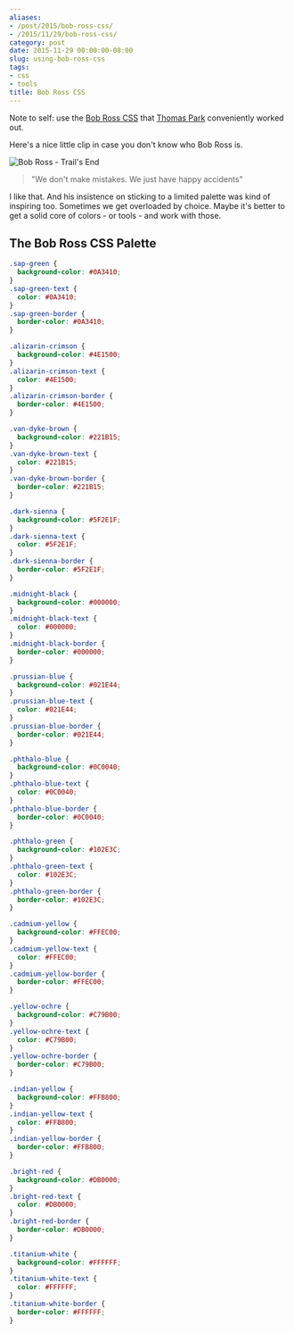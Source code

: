 ```yaml
---
aliases:
- /post/2015/bob-ross-css/
- /2015/11/29/bob-ross-css/
category: post
date: 2015-11-29 00:00:00-08:00
slug: using-bob-ross-css
tags:
- css
- tools
title: Bob Ross CSS
---
```


Note to self: use the [Bob Ross CSS](https://gist.github.com/thomaspark/41f381048adcceb6d261) that [Thomas Park](http://thomaspark.co/2015/11/bob-ross-color-palette-in-css/) conveniently worked out.

<!--more-->

Here's a nice little clip in case you don't know who Bob Ross is.

![Bob Ross - Trail's End](https://www.youtube.com/watch?v=IWmgEOxVynU)

 > 
 > "We don't make mistakes. We just have happy accidents"

I like that. And his insistence on sticking to a limited palette was kind of inspiring too. Sometimes we get overloaded by choice. Maybe it's better to get a solid core of colors - or tools - and work with those.

## The Bob Ross CSS Palette

````css
.sap-green {
  background-color: #0A3410;
}
.sap-green-text {
  color: #0A3410;
}
.sap-green-border {
  border-color: #0A3410;
}

.alizarin-crimson {
  background-color: #4E1500;
}
.alizarin-crimson-text {
  color: #4E1500;
}
.alizarin-crimson-border {
  border-color: #4E1500;
}

.van-dyke-brown {
  background-color: #221B15;
}
.van-dyke-brown-text {
  color: #221B15;
}
.van-dyke-brown-border {
  border-color: #221B15;
}

.dark-sienna {
  background-color: #5F2E1F;
}
.dark-sienna-text {
  color: #5F2E1F;
}
.dark-sienna-border {
  border-color: #5F2E1F;
}

.midnight-black {
  background-color: #000000;
}
.midnight-black-text {
  color: #000000;
}
.midnight-black-border {
  border-color: #000000;
}

.prussian-blue {
  background-color: #021E44;
}
.prussian-blue-text {
  color: #021E44;
}
.prussian-blue-border {
  border-color: #021E44;
}

.phthalo-blue {
  background-color: #0C0040;
}
.phthalo-blue-text {
  color: #0C0040;
}
.phthalo-blue-border {
  border-color: #0C0040;
}

.phthalo-green {
  background-color: #102E3C;
}
.phthalo-green-text {
  color: #102E3C;
}
.phthalo-green-border {
  border-color: #102E3C;
}

.cadmium-yellow {
  background-color: #FFEC00;
}
.cadmium-yellow-text {
  color: #FFEC00;
}
.cadmium-yellow-border {
  border-color: #FFEC00;
}

.yellow-ochre {
  background-color: #C79B00;
}
.yellow-ochre-text {
  color: #C79B00;
}
.yellow-ochre-border {
  border-color: #C79B00;
}

.indian-yellow {
  background-color: #FFB800;
}
.indian-yellow-text {
  color: #FFB800;
}
.indian-yellow-border {
  border-color: #FFB800;
}

.bright-red {
  background-color: #DB0000;
}
.bright-red-text {
  color: #DB0000;
}
.bright-red-border {
  border-color: #DB0000;
}

.titanium-white {
  background-color: #FFFFFF;
}
.titanium-white-text {
  color: #FFFFFF;
}
.titanium-white-border {
  border-color: #FFFFFF;
}
````
